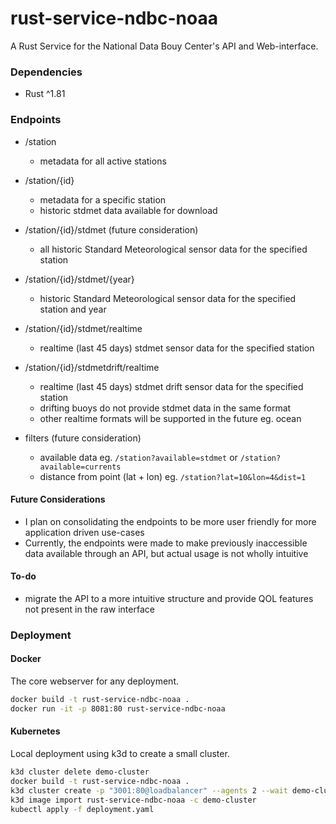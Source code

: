 # rust-service-ndbc-noaa
A Rust Service for the National Data Bouy Center's API and Web-interface.

### Dependencies

* Rust ^1.81

### Endpoints

* /station
   * metadata for all active stations
* /station/{id}
    * metadata for a specific station
    * historic stdmet data available for download
* /station/{id}/stdmet (future consideration)
    * all historic Standard Meteorological sensor data for the specified station
* /station/{id}/stdmet/{year}
    * historic Standard Meteorological sensor data for the specified station and year
* /station/{id}/stdmet/realtime
    * realtime (last 45 days) stdmet sensor data for the specified station
* /station/{id}/stdmetdrift/realtime
    * realtime (last 45 days) stdmet drift sensor data for the specified station
    * drifting buoys do not provide stdmet data in the same format
    * other realtime formats will be supported in the future eg. ocean

* filters (future consideration)
    * available data eg. `/station?available=stdmet` or `/station?available=currents`
    * distance from point (lat + lon) eg. `/station?lat=10&lon=4&dist=1`

#### Future Considerations
* I plan on consolidating the endpoints to be more user friendly for more application driven use-cases
* Currently, the endpoints were made to make previously inaccessible data available through an API, but actual usage is not wholly intuitive

#### To-do
* migrate the API to a more intuitive structure and provide QOL features not present in the raw interface

### Deployment
#### Docker
The core webserver for any deployment.
``` bash
docker build -t rust-service-ndbc-noaa .
docker run -it -p 8081:80 rust-service-ndbc-noaa
```

#### Kubernetes
Local deployment using k3d to create a small cluster.
``` bash
k3d cluster delete demo-cluster
docker build -t rust-service-ndbc-noaa .
k3d cluster create -p "3001:80@loadbalancer" --agents 2 --wait demo-cluster
k3d image import rust-service-ndbc-noaa -c demo-cluster
kubectl apply -f deployment.yaml
```

